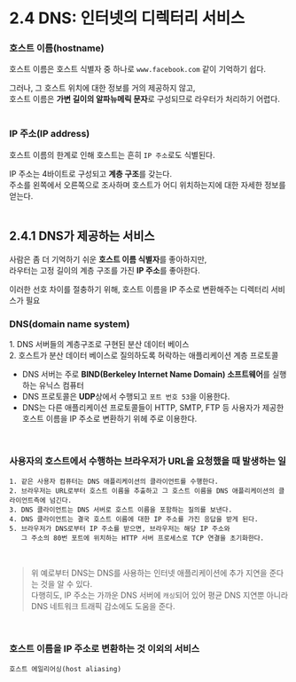 # 2.4 DNS: 인터넷의 디렉터리 서비스
### 호스트 이름(hostname)
호스트 이름은 호스트 식별자 중 하나로 `www.facebook.com` 같이 기억하기 쉽다.<br/>

그러나, 그 호스트 위치에 대한 정보를 거의 제공하지 않고,<br/>
호스트 이름은 **가변 길이의 알파뉴메릭 문자**로 구성되므로 라우터가 처리하기 어렵다.<br/>
<br/>

### IP 주소(IP address)
호스트 이름의 한계로 인해 호스트는 흔히 `IP 주소`로도 식별된다.<br/>

IP 주소는 4바이트로 구성되고 **계층 구조**를 갖는다.<br/>
주소를 왼쪽에서 오른쪽으로 조사하며 호스트가 어디 위치하는지에 대한 자세한 정보를 얻는다.<br/>
<br/>

## 2.4.1 DNS가 제공하는 서비스
사람은 좀 더 기억하기 쉬운 **호스트 이름 식별자**를 좋아하지만,<br/>
라우터는 고정 길이의 계층 구조를 가진 **IP 주소**를 좋아한다.<br/>

이러한 선호 차이를 절충하기 위해, 호스트 이름을 IP 주소로 변환해주는 디렉터리 서비스가 필요<br/>

### DNS(domain name system)
1️. DNS 서버들의 계층구조로 구현된 분산 데이터 베이스<br/>
2️. 호스트가 분산 데이터 베이스로 질의하도록 허락하는 애플리케이션 계층 프로토콜<br/>

- DNS 서버는 주로 **BIND(Berkeley Internet Name Domain) 소프트웨어**를 실행하는 유닉스 컴퓨터<br/>
- DNS 프로토콜은 **UDP**상에서 수행되고 `포트 번호 53`을 이용한다.<br/>
- DNS는 다른 애플리케이션 프로토콜들이 HTTP, SMTP, FTP 등 사용자가 제공한<br/>
  호스트 이름을 IP 주소로 변환하기 위헤 주로 이용한다.
<br/>

### 사용자의 호스트에서 수행하는 브라우저가 URL을 요청했을 때 발생하는 일
```
1. 같은 사용자 컴퓨터는 DNS 애플리케이션의 클라이언트를 수행한다.
2. 브라우저는 URL로부터 호스트 이름을 추출하고 그 호스트 이름을 DNS 애플리케이션의 클라이언트측에 넘긴다.
3. DNS 클라이언트는 DNS 서버로 호스트 이름을 포함하는 질의를 보낸다.
4. DNS 클라이언트는 결국 호스트 이름에 대한 IP 주소를 가진 응답을 받게 된다.
5. 브라우저가 DNS로부터 IP 주소를 받으면, 브라우저는 해당 IP 주소와
   그 주소의 80번 포트에 위치하는 HTTP 서버 프로세스로 TCP 연결을 초기화한다.
```
<br/>

> 위 예로부터 DNS는 DNS를 사용하는 인터넷 애플리케이션에 추가 지연을 준다는 것을 알 수 있다.<br/>
> 다행히도, IP 주소는 가까운 DNS 서버에 `캐싱`되어 있어 평균 DNS 지연뿐 아니라 DNS 네트워크 트래픽 감소에도 도움을 준다.<br/>
<br/>

### 호스트 이름을 IP 주소로 변환하는 것 이외의 서비스
`호스트 에일리어싱(host aliasing)`
